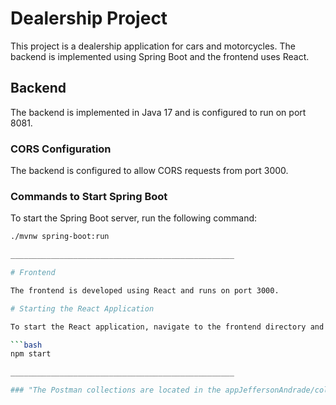 # Dealership Project

This project is a dealership application for cars and motorcycles. The backend is implemented using Spring Boot and the frontend uses React.

## Backend

The backend is implemented in Java 17 and is configured to run on port 8081.

### CORS Configuration

The backend is configured to allow CORS requests from port 3000.

### Commands to Start Spring Boot

To start the Spring Boot server, run the following command:

```bash
./mvnw spring-boot:run

__________________________________________________

# Frontend

The frontend is developed using React and runs on port 3000.

# Starting the React Application

To start the React application, navigate to the frontend directory and run:

```bash
npm start

__________________________________________________

### "The Postman collections are located in the appJeffersonAndrade/collection_postman folder."